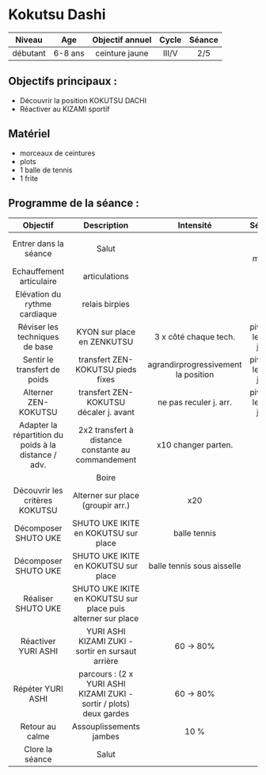 # Kokutsu Dashi

|Niveau | Age | Objectif annuel | Cycle | Séance |
|:-:|:-:|:-:|:-:|:-:|
|débutant | 6-8 ans | ceinture jaune | III/V | 2/5 |

## Objectifs principaux :
- Découvrir la position KOKUTSU DACHI
- Réactiver au KIZAMI sportif

## Matériel
- morceaux de ceintures
- plots
- 1 balle de tennis
- 1 frite


## Programme de la séance :

| Objectif | Description | Intensité | Sécurité | Durée |
|:--------:|:-----------:|:---------:|:--------:|:-----:|
| Entrer dans la séance| Salut |  | m.g. puis m.d. 2"| 2' |
| Echauffement articulaire | articulations | | | 5' |
| Elévation du rythme cardiaque | relais birpies | | | 5' |
| Réviser les techniques de base| KYON sur place en ZENKUTSU | 3 x côté chaque tech. | pivot sur le talon j. arr. | 5' |
| Sentir le transfert de poids | transfert ZEN-KOKUTSU pieds fixes | agrandirprogressivement la position | pivot sur le talon j. arr. | 2' |
| Alterner ZEN-KOKUTSU | transfert ZEN-KOKUTSU décaler j. avant | ne pas reculer j. arr.| pivot sur le talon j. arr. | 2' |
| Adapter la répartition du poids à la distance / adv. | 2x2 transfert à distance constante au commandement | x10 changer parten.| Dos droit | 4' |
| | Boire | |
| Découvrir les critères KOKUTSU | Alterner sur place (groupir arr.) | x20 | | 2' |
| Décomposer SHUTO UKE | SHUTO UKE IKITE en KOKUTSU sur place | balle tennis| | 2' |
| Décomposer SHUTO UKE | SHUTO UKE IKITE en KOKUTSU sur place | balle tennis sous aisselle | | 2' |
| Réaliser SHUTO UKE | SHUTO UKE IKITE en KOKUTSU sur place puis alterner sur place | | | 2' |
| Réactiver YURI ASHI | YURI ASHI KIZAMI ZUKI - sortir en sursaut arrière | 60 &rarr; 80% | | 3' |
| Répéter YURI ASHI | parcours : (2 x YURI ASHI KIZAMI ZUKI - sortir / plots) deux gardes | 60 &rarr; 80% | | 3' |
| Retour au calme | Assouplissements jambes | 10 % | | 5' |
| Clore la séance | Salut | | | 2' |